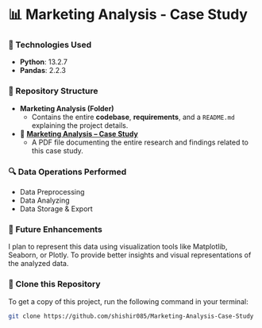 # 📊 Marketing Analysis - Case Study  

### 🚀 Technologies Used  
- **Python**: 13.2.7  
- **Pandas**: 2.2.3  


### 📂 Repository Structure  
- **Marketing Analysis (Folder)**  
  - Contains the entire **codebase**, **requirements**, and a `README.md` explaining the project details.  
- 📄 **[Marketing Analysis – Case Study](https://github.com/shishir085/Marketing-Analysis-Case-Study/blob/main/Marketing%20Analysis%20Case%20Study.pdf)**  
  - A PDF file documenting the entire research and findings related to this case study.  

### 🔍 Data Operations Performed
- Data Preprocessing
- Data Analyzing
- Data Storage & Export

### 📌 Future Enhancements
I plan to represent this data using visualization tools like Matplotlib, Seaborn, or Plotly.
To provide better insights and visual representations of the analyzed data. 

### 🔄 Clone this Repository  
To get a copy of this project, run the following command in your terminal:  

```sh
git clone https://github.com/shishir085/Marketing-Analysis-Case-Study
```
